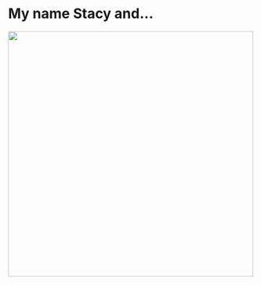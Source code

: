 # My name Stacy and...

<div id="header" align="left">
  <img src="https://media4.giphy.com/media/v1.Y2lkPTc5MGI3NjExdDQ1ZHo5aWdoN2loZnc1eGszbnp6dWNtZjVvejZwZDBqM2toZmQ4bCZlcD12MV9pbnRlcm5hbF9naWZfYnlfaWQmY3Q9Zw/3o72EVymX8u70s22mQ/giphy.gif" width="500"/>
</div>
